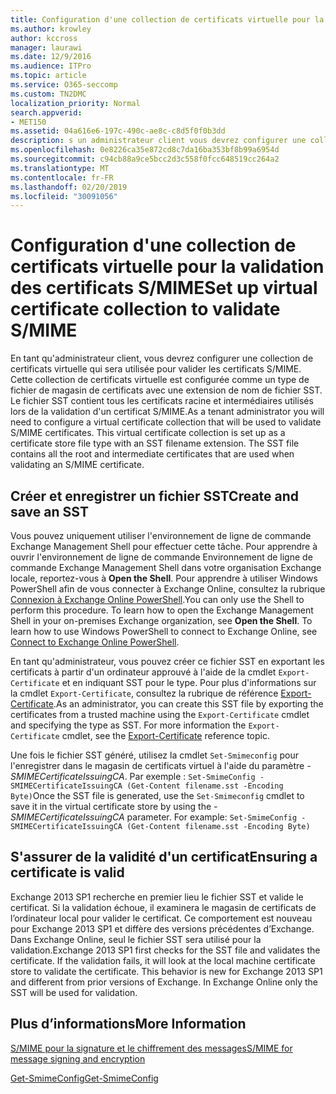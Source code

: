 ```yaml
---
title: Configuration d'une collection de certificats virtuelle pour la validation des certificats S/MIME
ms.author: krowley
author: kccross
manager: laurawi
ms.date: 12/9/2016
ms.audience: ITPro
ms.topic: article
ms.service: O365-seccomp
ms.custom: TN2DMC
localization_priority: Normal
search.appverid:
- MET150
ms.assetid: 04a616e6-197c-490c-ae8c-c8d5f0f0b3dd
description: s un administrateur client vous devrez configurer une collection de certificats virtuels qui sera utilisée pour valider les certificats S/MIME.
ms.openlocfilehash: 0e8226ca35e872cd8c7da16ba353bf8b99a6954d
ms.sourcegitcommit: c94cb88a9ce5bcc2d3c558f0fcc648519cc264a2
ms.translationtype: MT
ms.contentlocale: fr-FR
ms.lasthandoff: 02/20/2019
ms.locfileid: "30091056"
---
```

# <a name="set-up-virtual-certificate-collection-to-validate-smime"></a><span data-ttu-id="a7bb6-103">Configuration d'une collection de certificats virtuelle pour la validation des certificats S/MIME</span><span class="sxs-lookup"><span data-stu-id="a7bb6-103">Set up virtual certificate collection to validate S/MIME</span></span>

<span data-ttu-id="a7bb6-p101">En tant qu'administrateur client, vous devrez configurer une collection de certificats virtuelle qui sera utilisée pour valider les certificats S/MIME. Cette collection de certificats virtuelle est configurée comme un type de fichier de magasin de certificats avec une extension de nom de fichier SST. Le fichier SST contient tous les certificats racine et intermédiaires utilisés lors de la validation d'un certificat S/MIME.</span><span class="sxs-lookup"><span data-stu-id="a7bb6-p101">As a tenant administrator you will need to configure a virtual certificate collection that will be used to validate S/MIME certificates. This virtual certificate collection is set up as a certificate store file type with an SST filename extension. The SST file contains all the root and intermediate certificates that are used when validating an S/MIME certificate.</span></span>
  
## <a name="create-and-save-an-sst"></a><span data-ttu-id="a7bb6-107">Créer et enregistrer un fichier SST</span><span class="sxs-lookup"><span data-stu-id="a7bb6-107">Create and save an SST</span></span>
<span data-ttu-id="a7bb6-108"><a name="sectionSection0"> </a></span><span class="sxs-lookup"><span data-stu-id="a7bb6-108"></span></span>

<span data-ttu-id="a7bb6-p102">Vous pouvez uniquement utiliser l'environnement de ligne de commande Exchange Management Shell pour effectuer cette tâche. Pour apprendre à ouvrir l'environnement de ligne de commande Environnement de ligne de commande Exchange Management Shell dans votre organisation Exchange locale, reportez-vous à **Open the Shell**. Pour apprendre à utiliser Windows PowerShell afin de vous connecter à Exchange Online, consultez la rubrique [Connexion à Exchange Online PowerShell](https://go.microsoft.com/fwlink/p/?linkid=396554).</span><span class="sxs-lookup"><span data-stu-id="a7bb6-p102">You can only use the Shell to perform this procedure. To learn how to open the Exchange Management Shell in your on-premises Exchange organization, see **Open the Shell**. To learn how to use Windows PowerShell to connect to Exchange Online, see [Connect to Exchange Online PowerShell](https://go.microsoft.com/fwlink/p/?linkid=396554).</span></span>
  
<span data-ttu-id="a7bb6-p103">En tant qu'administrateur, vous pouvez créer ce fichier SST en exportant les certificats à partir d'un ordinateur approuvé à l'aide de la cmdlet  `Export-Certificate` et en indiquant SST pour le type. Pour plus d'informations sur la cmdlet  `Export-Certificate`, consultez la rubrique de référence [Export-Certificate](https://docs.microsoft.com/en-us/powershell/module/pkiclient/export-certificate?view=win10-ps).</span><span class="sxs-lookup"><span data-stu-id="a7bb6-p103">As an administrator, you can create this SST file by exporting the certificates from a trusted machine using the  `Export-Certificate` cmdlet and specifying the type as SST. For more information the  `Export-Certificate` cmdlet, see the [Export-Certificate](https://docs.microsoft.com/en-us/powershell/module/pkiclient/export-certificate?view=win10-ps) reference topic.</span></span> 
  
<span data-ttu-id="a7bb6-p104">Une fois le fichier SST généré, utilisez la cmdlet  `Set-Smimeconfig` pour l'enregistrer dans le magasin de certificats virtuel à l'aide du paramètre  _-SMIMECertificateIssuingCA_. Par exemple :  `Set-SmimeConfig -SMIMECertificateIssuingCA (Get-Content filename.sst -Encoding Byte)`</span><span class="sxs-lookup"><span data-stu-id="a7bb6-p104">Once the SST file is generated, use the  `Set-Smimeconfig` cmdlet to save it in the virtual certificate store by using the  _-SMIMECertificateIssuingCA_ parameter. For example:  `Set-SmimeConfig -SMIMECertificateIssuingCA (Get-Content filename.sst -Encoding Byte)`</span></span>
  
## <a name="ensuring-a-certificate-is-valid"></a><span data-ttu-id="a7bb6-116">S'assurer de la validité d'un certificat</span><span class="sxs-lookup"><span data-stu-id="a7bb6-116">Ensuring a certificate is valid</span></span>
<span data-ttu-id="a7bb6-117"><a name="sectionSection1"> </a></span><span class="sxs-lookup"><span data-stu-id="a7bb6-117"></span></span>

<span data-ttu-id="a7bb6-p105">Exchange 2013 SP1 recherche en premier lieu le fichier SST et valide le certificat. Si la validation échoue, il examinera le magasin de certificats de l’ordinateur local pour valider le certificat. Ce comportement est nouveau pour Exchange 2013 SP1 et diffère des versions précédentes d’Exchange. Dans Exchange Online, seul le fichier SST sera utilisé pour la validation.</span><span class="sxs-lookup"><span data-stu-id="a7bb6-p105">Exchange 2013 SP1 first checks for the SST file and validates the certificate. If the validation fails, it will look at the local machine certificate store to validate the certificate. This behavior is new for Exchange 2013 SP1 and different from prior versions of Exchange. In Exchange Online only the SST will be used for validation.</span></span>
  
## <a name="more-information"></a><span data-ttu-id="a7bb6-122">Plus d’informations</span><span class="sxs-lookup"><span data-stu-id="a7bb6-122">More Information</span></span>
<span data-ttu-id="a7bb6-123"><a name="sectionSection2"> </a></span><span class="sxs-lookup"><span data-stu-id="a7bb6-123"></span></span>

[<span data-ttu-id="a7bb6-124">S/MIME pour la signature et le chiffrement des messages</span><span class="sxs-lookup"><span data-stu-id="a7bb6-124">S/MIME for message signing and encryption</span></span>](s-mime-for-message-signing-and-encryption.md)
  
[<span data-ttu-id="a7bb6-125">Get-SmimeConfig</span><span class="sxs-lookup"><span data-stu-id="a7bb6-125">Get-SmimeConfig</span></span>](http://technet.microsoft.com/library/4b29fa89-0840-4fe9-8885-019fcef2e02b.aspx)
  


